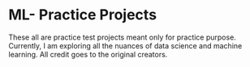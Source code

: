 # ML- Practice Projects
These all are practice test projects meant only for practice purpose. Currently, I am exploring all the nuances of data science and machine learning. All credit goes to the original creators. 
